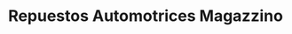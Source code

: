 ---
title: "Repuestos Automotrices Magazzino"
url: /quito/repuestos-automotrices-magazzino/
shop: reparación de automóviles
---